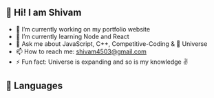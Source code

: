 ## 👋 Hi! I am Shivam 

<!--
**wandering-sage/wandering-sage** is a ✨ _special_ ✨ repository because its `README.md` (this file) appears on your GitHub profile.

Here are some ideas to get you started:
-->

- 🔭 I’m currently working on my portfolio website
- 🌱 I’m currently learning Node and React
- 💬 Ask me about JavaScript, C++, Competitive-Coding & 🌌 Universe
- 📫 How to reach me: shivam4503@gmail.com
- ⚡ Fun fact: Universe is expanding and so is my knowledge ✌️

## 📜 Languages
